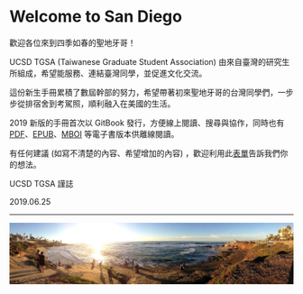 # Welcome to San Diego

歡迎各位來到四季如春的聖地牙哥！

UCSD TGSA (Taiwanese Graduate Student Association) 由來自臺灣的研究生所組成，希望能服務、連結臺灣同學，並促進文化交流。

這份新生手冊累積了數屆幹部的努力，希望帶著初來聖地牙哥的台灣同學們，一步步從排宿舍到考駕照，順利融入在美國的生活。

2019 新版的手冊首次以 GitBook 發行，方便線上閱讀、搜尋與協作，同時也有 [PDF](https://raw.github.com/ucsdtgsa/ucsd-tgsa-handbook/master/_export/ucsd-tgsa-handbook.pdf)、[EPUB](https://raw.github.com/ucsdtgsa/ucsd-tgsa-handbook/master/_export/ucsd-tgsa-handbook.epub)、[MBOI](https://raw.github.com/ucsdtgsa/ucsd-tgsa-handbook/master/_export/ucsd-tgsa-handbook.mobi) 等電子書版本供離線閱讀。

有任何建議 (如寫不清楚的內容、希望增加的內容) ，歡迎利用此[表單](https://forms.gle/MgAeWkkNG6sRZypC7)告訴我們你的想法。

UCSD TGSA 謹誌

2019.06.25


---


![photo](/img/cove-sunset.jpg)